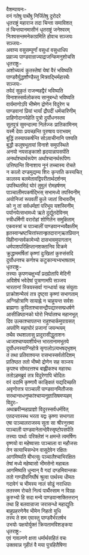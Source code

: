 वैशम्पायनः-  
वनं गतेषु पार्थेषु निर्जितेषु दुरोदरे  
धृतराष्ट्रं महाराज तदा चिन्ता समाविशत्  
तं चिन्तयानमासीनं धृतराष्ट्रं जनेश्वरम्  
निःश्वसन्तमनेकाग्रमिति होवाच सञ्जयः  
सञ्जयः-  
अवाप्य वसुसम्पूर्णां वसुधां वसुधाधिप  
प्रव्राज्य पाण्डवान्राज्याद्राजन्किमनुशोचसि  
धृतराष्ट्रः-  
अशोच्यत्वं कुतस्तेषां येषां वैरं भविष्यति  
पाण्डवैर्युद्धशौण्डैस्तु मित्रवद्भिर्महारथैः  
सञ्जयः-  
तवेदं सुकृतं राजन्महद्वैरं भविष्यति  
विनाशस्सर्वलोकस्य सानुबन्धो भविष्यति  
वार्यमाणोऽपि भीष्मेण द्रोणेन विदुरेण च  
पाण्डवानां प्रियां भार्यां द्रौपदीं धर्मचारिणीम्  
प्राहिणोदानयेहेति पुत्रो दुर्योधनस्तव  
सूतपुत्रं सुमन्दात्मा निर्लज्जः प्रातिकामिनम्  
यस्मै देवाः प्रयच्छन्ति पुरुषाय पराभवम्  
बुद्धिं तस्यापकर्षन्ति सोऽवाचीनानि पश्यति  
बुद्धौ कलुषभूतायां विनाशे समुपस्थिते  
अनयो नयसङ्काशो हृदयान्नापसर्पति  
अनर्थाश्चार्थरूपेण अर्थाश्चानर्थरूपिणः  
उत्तिष्ठन्ति विनाशाय नूनं तच्चास्य रोचते  
न कालो दण्डमुद्यम्य शिरः कृन्तति कस्यचित्  
कालस्य बलमेतावद्विपरीतार्थदर्शनम्  
उपस्थितमिदं घोरं तुमुलं रोमहर्षणम्  
पाञ्चालीमपकर्षद्भिस् सभामध्ये तपस्विनीम्  
अयोनिजां रूपवतीं कुले जातां विभावरीम्  
को नु तां सर्वधर्मज्ञां परिभूय यशस्विनीम्  
पर्यानयेत्सभामध्ये ऋते दुर्द्यूतदेविनम्  
स्त्रीधर्मिणी वरारोहां शोणितेन समुक्षिताम्  
एकवस्त्रां च पाञ्चालीं पाण्डवानभ्यवैक्षतीम्  
हृतस्वान्भ्रष्टचित्तांस्तान्हृतदारान्ऋतप्रियान्  
विहीनान्सर्वकामेभ्यो दासभावमुपागतान्  
धर्मपाशपरिक्षिप्तानशक्तानिव विक्रमे  
क्रुद्धाममर्षितां कृष्णां दुःखितां कुरुसंसदि  
दुर्योधनश्च कर्णश्च कटुकान्यभ्यभाषताम्  
धृतराष्ट्रः-  
तस्याः कृपणचक्षुर्भ्यां प्रदह्येतापि मेदिनी  
अविशेषं भवेदेषां पुत्राणामपि सञ्जय  
भारतानां स्त्रियस्सर्वा गान्धार्या सह संयुताः  
प्राक्रोशन्भैरवं तत्र दृष्ट्वा कृष्णां सभागताम्  
अग्निहोत्राणि सायाह्ने न चाहूयन्त सर्वशः  
ब्राह्मणाः कुपिताश्चासन्द्रौपद्यास्सम्प्रधर्षणे  
आसीन्निष्ठानको घोरो निर्घातश्च महानभूत्  
दिव उल्काश्चापतन्त राहुश्चार्कमुपाग्रसत्  
अपर्वणि महाघोरं प्रजानां जयन्भयम्  
तथैव रथशालासु प्रादुरासीद्धुताशनः  
ध्वजाश्चाप्यवशीर्यन्त भारतानामभूतये  
दुर्योधनस्याग्निहोत्रे सृगालोऽत्यभषद्भृशम्  
तं तथा प्रतिवाश्यन्त रासभास्सर्वतोदिशम्  
प्रातिष्ठत ततो भीष्मो द्रोणेन सह सञ्जय  
कृपश्च सोमदत्तश्च बाह्लीकश्च महारथः  
ततोऽहमब्रुवं तत्र विदुरेणापि चोदितः  
वरं ददामि कृष्णायै काङ्क्षितं यद्यदिच्छति  
अवृणोत्तत्र पाञ्चाली पाण्डवानमितौजसः  
सरथान्सधनुष्कांश्चाप्यनुज्ञासिषमप्यहम्  
विदुरः-  
अथाब्रवीन्महाप्राज्ञो विदुरस्सर्वधर्मवित्  
एतदन्तास्स्थ भरता यद्वः कृष्णा सभागता  
एषा पाञ्चालराजस्य सुता सा श्रीरनुत्तमा  
पाञ्चाली पाण्डवानेतान्देवैस्सृष्टोपसर्पति  
तस्याः पार्थाः परिक्लेशं न क्षमन्ते त्वमर्षिणः  
वृष्णयो वा महेष्वासाः पाञ्चाला वा महौजसः  
तेन सत्याभिसन्धेन वासुदेवेन रक्षितः  
आगमिष्यति बीभत्सुः पञ्चालैश्चाभिरक्षितः  
तेषां मध्ये महेष्वासो भीमसेनो महाबलः  
आगमिष्यति धुन्वान् वै गदां दण्डमिवान्तकः  
ततो गाण्डीवनिर्घोषं श्रुत्वा पार्थस्य धीमतः  
गदावेगं च भीमस्य नालं सोढुं नराधिपाः  
ततस्स्म रोचते नित्यं पार्थैस्साम न विग्रहः  
कुरुभ्यो हि सदा मन्ये पाण्डवान्शक्तित्तरान्  
तथा हि बलवान्राजा जरासन्धो महाद्युतिः  
बाहुप्रहरणेनैव भीमेन निहतो युधि  
तस्य ते शम एवास्तु पाण्डवैर्भरतर्षभ  
उभयोः पक्षयोर्युक्तं क्रियतामविशङ्कया  
धृतराष्ट्रः-  
एवं गावल्गणे क्षत्ता धर्मार्थसहितं वचः  
उक्तवान्न गृहीतं वै मया पुत्रहितैषिणा  

